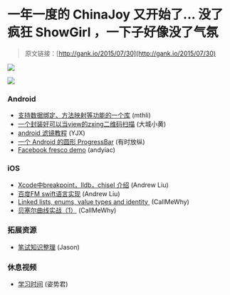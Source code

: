 #  一年一度的 ChinaJoy 又开始了... 没了疯狂 ShowGirl ，一下子好像没了气氛

> 原文链接：[http://gank.io/2015/07/30](http://gank.io/2015/07/30)

![](http://ww4.sinaimg.cn/large/7a8aed7bgw1eujhfwyj27j20qo0hs0vy.jpg)

![](http://ww1.sinaimg.cn/large/610dc034gw1euknoq8feuj20ib0a13zd.jpg)

### Android

* [支持数据绑定、方法映射等功能的一个库](https://github.com/florent37/Carpaccio) (mthli)
* [一个封装好可以当view的zxing二维码扫描](https://github.com/dm77/barcodescanner) (大城小黄)
* [android 滤镜教程](http://blog.csdn.net/wyhuan1030/article/details/45094715) (YJX)
* [一个 Android 的圆形 ProgressBar](https://github.com/jakob) (有时放纵)
* [Facebook fresco demo](https://github.com/liaohuqiu/fresco) (andyiac)

### iOS

* [Xcode中breakpoint，lldb，chisel 介绍](http://blog.csdn.net/colorapp/article/details/47089549) (Andrew Liu)
* [百度FM swift语言实现](https://github.com/belm/BaiduFM) (Andrew Liu)
* [Linked lists, enums, value types and identity&nbsp;](http://airspeedvelocity.net/2015/07/26/linked) (CallMeWhy)
* [贝塞尔曲线实战（1）](http://digitalleaves.com/blog/2015/07/bezier) (CallMeWhy)

### 拓展资源

* [笔试知识整理](https://github.com/HIT) (Jason)

### 休息视频

* [学习时间](http://v.qq.com/page/i/5/n/i0160o6lp5n.html) (姿势君)

